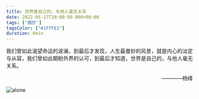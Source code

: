```yaml
---
title: 世界是自己的，与他人毫无关系
date: 2022-05-17T20:00:00.000+00:00
tags: ['摘抄']
tagsColor: ["#1FfFE1"]
duration: 6min
---
```


<span class="inline-block indent-2em">
我们曾如此渴望命运的波澜，到最后才发现，人生最曼妙的风景，就是内心的淡定与从容，我们曾如此期盼外界的认可，到最后才知道，世界是自己的，与他人毫无关系。
<p align="right">————杨绛</p>
</span>

![alone](https://cdn.staticaly.com/gh/d-yx/my-images@main/my-site/alone.webp)


